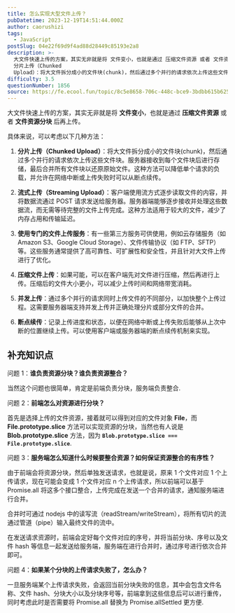 ```yaml
---
title: 怎么实现大型文件上传？
pubDatetime: 2023-12-19T14:51:44.000Z
author: caorushizi
tags:
  - JavaScript
postSlug: 04e22f69d9f4ad88d28449c85193e2a8
description: >-
  大文件快速上传的方案，其实无非就是将 文件变小，也就是通过 压缩文件资源 或者 文件资源分块 后再上传。 具体来说，可以考虑以下几种方法：
  分片上传（Chunked
  Upload）：将大文件拆分成小的文件块(chunk)，然后通过多个并行的请求依次上传这些文件块。服务器接收到每个文件块后进行存储，最后合并所有文件块以还原原始文件。这种方法可以降低单个请求的负载，并允许在网络中断或上传失败时可以从断
difficulty: 3.5
questionNumber: 1856
source: https://fe.ecool.fun/topic/8c5e8658-706c-448c-bce9-3bdbb615b625
---
```


大文件快速上传的方案，其实无非就是将 **文件变小**，也就是通过 **压缩文件资源** 或者 **文件资源分块** 后再上传。

具体来说，可以考虑以下几种方法：

1. **分片上传（Chunked Upload）**：将大文件拆分成小的文件块(chunk)，然后通过多个并行的请求依次上传这些文件块。服务器接收到每个文件块后进行存储，最后合并所有文件块以还原原始文件。这种方法可以降低单个请求的负载，并允许在网络中断或上传失败时可以从断点续传。

2. **流式上传（Streaming Upload）**：客户端使用流方式逐步读取文件的内容，并将数据流通过 POST 请求发送给服务器。服务器端能够逐步接收并处理这些数据流，而无需等待完整的文件上传完成。这种方法适用于较大的文件，减少了内存占用和传输延迟。

3. **使用专门的文件上传服务**：有一些第三方服务可供使用，例如云存储服务（如 Amazon S3、Google Cloud Storage）、文件传输协议（如 FTP、SFTP）等。这些服务通常提供了高可靠性、可扩展性和安全性，并且针对大文件上传进行了优化。

4. **压缩文件上传**：如果可能，可以在客户端先对文件进行压缩，然后再进行上传。压缩后的文件大小更小，可以减少上传时间和网络带宽消耗。

5. **并发上传**：通过多个并行的请求同时上传文件的不同部分，以加快整个上传过程。这需要服务器端支持并发上传并正确处理分片或部分文件的合并。

6. **断点续传**：记录上传进度和状态，以便在网络中断或上传失败后能够从上次中断的位置继续上传。可以使用客户端或服务器端的断点续传机制来实现。

## 补充知识点

问题 1：**谁负责资源分块？谁负责资源整合？**

当然这个问题也很简单，肯定是前端负责分块，服务端负责整合.

问题 2：**前端怎么对资源进行分块？**

首先是选择上传的文件资源，接着就可以得到对应的文件对象 **File**，而 **File.prototype.slice** 方法可以实现资源的分块，当然也有人说是 **Blob.prototype.slice** 方法，因为 **`Blob.prototype.slice === File.prototype.slice`**.

问题 3：**服务端怎么知道什么时候要整合资源？如何保证资源整合的有序性？**

由于前端会将资源分块，然后单独发送请求，也就是说，原来 1 个文件对应 1 个上传请求，现在可能会变成 1 个文件对应 n 个上传请求，所以前端可以基于 Promise.all 将这多个接口整合，上传完成在发送一个合并的请求，通知服务端进行合并。

合并时可通过 nodejs 中的读写流（readStream/writeStream），将所有切片的流通过管道（pipe）输入最终文件的流中。

在发送请求资源时，前端会定好每个文件对应的序号，并将当前分块、序号以及文件 hash 等信息一起发送给服务端，服务端在进行合并时，通过序号进行依次合并即可。

问题 4：**如果某个分块的上传请求失败了，怎么办？**

一旦服务端某个上传请求失败，会返回当前分块失败的信息，其中会包含文件名称、文件 hash、分块大小以及分块序号等，前端拿到这些信息后可以进行重传，同时考虑此时是否需要将 Promise.all 替换为 Promise.allSettled 更方便.
